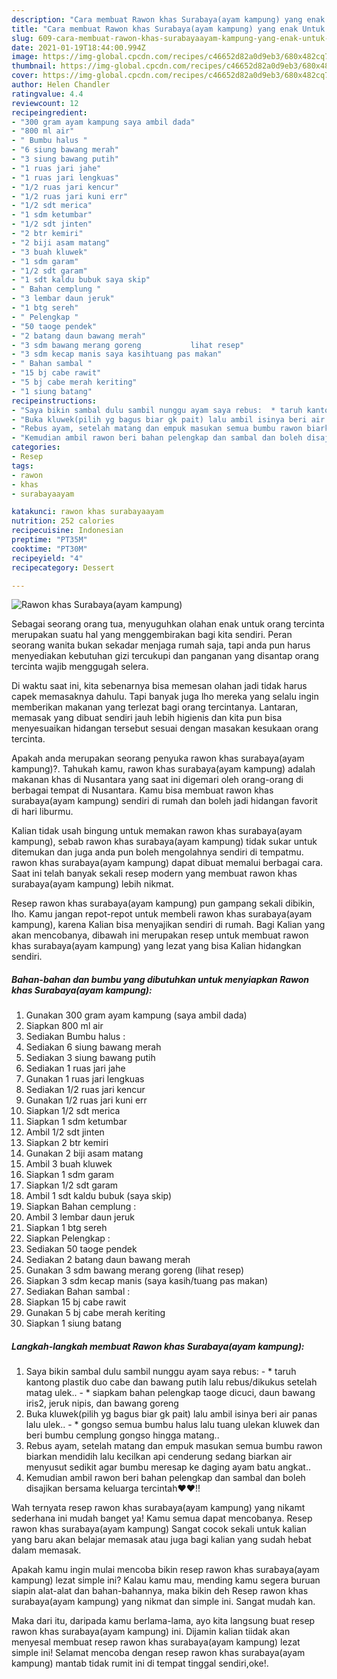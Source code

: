 ```yaml
---
description: "Cara membuat Rawon khas Surabaya(ayam kampung) yang enak Untuk Jualan"
title: "Cara membuat Rawon khas Surabaya(ayam kampung) yang enak Untuk Jualan"
slug: 609-cara-membuat-rawon-khas-surabayaayam-kampung-yang-enak-untuk-jualan
date: 2021-01-19T18:44:00.994Z
image: https://img-global.cpcdn.com/recipes/c46652d82a0d9eb3/680x482cq70/rawon-khas-surabayaayam-kampung-foto-resep-utama.jpg
thumbnail: https://img-global.cpcdn.com/recipes/c46652d82a0d9eb3/680x482cq70/rawon-khas-surabayaayam-kampung-foto-resep-utama.jpg
cover: https://img-global.cpcdn.com/recipes/c46652d82a0d9eb3/680x482cq70/rawon-khas-surabayaayam-kampung-foto-resep-utama.jpg
author: Helen Chandler
ratingvalue: 4.4
reviewcount: 12
recipeingredient:
- "300 gram ayam kampung saya ambil dada"
- "800 ml air"
- " Bumbu halus "
- "6 siung bawang merah"
- "3 siung bawang putih"
- "1 ruas jari jahe"
- "1 ruas jari lengkuas"
- "1/2 ruas jari kencur"
- "1/2 ruas jari kuni err"
- "1/2 sdt merica"
- "1 sdm ketumbar"
- "1/2 sdt jinten"
- "2 btr kemiri"
- "2 biji asam matang"
- "3 buah kluwek"
- "1 sdm garam"
- "1/2 sdt garam"
- "1 sdt kaldu bubuk saya skip"
- " Bahan cemplung "
- "3 lembar daun jeruk"
- "1 btg sereh"
- " Pelengkap "
- "50 taoge pendek"
- "2 batang daun bawang merah"
- "3 sdm bawang merang goreng           lihat resep"
- "3 sdm kecap manis saya kasihtuang pas makan"
- " Bahan sambal "
- "15 bj cabe rawit"
- "5 bj cabe merah keriting"
- "1 siung batang"
recipeinstructions:
- "Saya bikin sambal dulu sambil nunggu ayam saya rebus:  * taruh kantong plastik duo cabe dan bawang putih lalu rebus/dikukus setelah matag ulek.. * siapkam bahan pelengkap taoge dicuci, daun bawang iris2, jeruk nipis, dan bawang goreng"
- "Buka kluwek(pilih yg bagus biar gk pait) lalu ambil isinya beri air panas lalu ulek.. * gongso semua bumbu halus lalu tuang ulekan kluwek dan beri bumbu cemplung gongso hingga matang.."
- "Rebus ayam, setelah matang dan empuk masukan semua bumbu rawon biarkan mendidih lalu kecilkan api cenderung sedang biarkan air menyusut sedikit agar bumbu meresap ke daging ayam batu angkat.."
- "Kemudian ambil rawon beri bahan pelengkap dan sambal dan boleh disajikan bersama keluarga tercintah❤️❤️!!"
categories:
- Resep
tags:
- rawon
- khas
- surabayaayam

katakunci: rawon khas surabayaayam 
nutrition: 252 calories
recipecuisine: Indonesian
preptime: "PT35M"
cooktime: "PT30M"
recipeyield: "4"
recipecategory: Dessert

---
```



![Rawon khas Surabaya(ayam kampung)](https://img-global.cpcdn.com/recipes/c46652d82a0d9eb3/680x482cq70/rawon-khas-surabayaayam-kampung-foto-resep-utama.jpg)

Sebagai seorang orang tua, menyuguhkan olahan enak untuk orang tercinta merupakan suatu hal yang menggembirakan bagi kita sendiri. Peran seorang  wanita bukan sekadar menjaga rumah saja, tapi anda pun harus menyediakan kebutuhan gizi tercukupi dan panganan yang disantap orang tercinta wajib menggugah selera.

Di waktu  saat ini, kita sebenarnya bisa memesan olahan jadi tidak harus capek memasaknya dahulu. Tapi banyak juga lho mereka yang selalu ingin memberikan makanan yang terlezat bagi orang tercintanya. Lantaran, memasak yang dibuat sendiri jauh lebih higienis dan kita pun bisa menyesuaikan hidangan tersebut sesuai dengan masakan kesukaan orang tercinta. 



Apakah anda merupakan seorang penyuka rawon khas surabaya(ayam kampung)?. Tahukah kamu, rawon khas surabaya(ayam kampung) adalah makanan khas di Nusantara yang saat ini digemari oleh orang-orang di berbagai tempat di Nusantara. Kamu bisa membuat rawon khas surabaya(ayam kampung) sendiri di rumah dan boleh jadi hidangan favorit di hari liburmu.

Kalian tidak usah bingung untuk memakan rawon khas surabaya(ayam kampung), sebab rawon khas surabaya(ayam kampung) tidak sukar untuk ditemukan dan juga anda pun boleh mengolahnya sendiri di tempatmu. rawon khas surabaya(ayam kampung) dapat dibuat memalui berbagai cara. Saat ini telah banyak sekali resep modern yang membuat rawon khas surabaya(ayam kampung) lebih nikmat.

Resep rawon khas surabaya(ayam kampung) pun gampang sekali dibikin, lho. Kamu jangan repot-repot untuk membeli rawon khas surabaya(ayam kampung), karena Kalian bisa menyajikan sendiri di rumah. Bagi Kalian yang akan mencobanya, dibawah ini merupakan resep untuk membuat rawon khas surabaya(ayam kampung) yang lezat yang bisa Kalian hidangkan sendiri.

<!--inarticleads1-->

##### Bahan-bahan dan bumbu yang dibutuhkan untuk menyiapkan Rawon khas Surabaya(ayam kampung):

1. Gunakan 300 gram ayam kampung (saya ambil dada)
1. Siapkan 800 ml air
1. Sediakan  Bumbu halus :
1. Sediakan 6 siung bawang merah
1. Sediakan 3 siung bawang putih
1. Sediakan 1 ruas jari jahe
1. Gunakan 1 ruas jari lengkuas
1. Sediakan 1/2 ruas jari kencur
1. Gunakan 1/2 ruas jari kuni err
1. Siapkan 1/2 sdt merica
1. Siapkan 1 sdm ketumbar
1. Ambil 1/2 sdt jinten
1. Siapkan 2 btr kemiri
1. Gunakan 2 biji asam matang
1. Ambil 3 buah kluwek
1. Siapkan 1 sdm garam
1. Siapkan 1/2 sdt garam
1. Ambil 1 sdt kaldu bubuk (saya skip)
1. Siapkan  Bahan cemplung :
1. Ambil 3 lembar daun jeruk
1. Siapkan 1 btg sereh
1. Siapkan  Pelengkap :
1. Sediakan 50 taoge pendek
1. Sediakan 2 batang daun bawang merah
1. Gunakan 3 sdm bawang merang goreng           (lihat resep)
1. Siapkan 3 sdm kecap manis (saya kasih/tuang pas makan)
1. Sediakan  Bahan sambal :
1. Siapkan 15 bj cabe rawit
1. Gunakan 5 bj cabe merah keriting
1. Siapkan 1 siung batang




<!--inarticleads2-->

##### Langkah-langkah membuat Rawon khas Surabaya(ayam kampung):

1. Saya bikin sambal dulu sambil nunggu ayam saya rebus:  - * taruh kantong plastik duo cabe dan bawang putih lalu rebus/dikukus setelah matag ulek.. - * siapkam bahan pelengkap taoge dicuci, daun bawang iris2, jeruk nipis, dan bawang goreng
1. Buka kluwek(pilih yg bagus biar gk pait) lalu ambil isinya beri air panas lalu ulek.. - * gongso semua bumbu halus lalu tuang ulekan kluwek dan beri bumbu cemplung gongso hingga matang..
1. Rebus ayam, setelah matang dan empuk masukan semua bumbu rawon biarkan mendidih lalu kecilkan api cenderung sedang biarkan air menyusut sedikit agar bumbu meresap ke daging ayam batu angkat..
1. Kemudian ambil rawon beri bahan pelengkap dan sambal dan boleh disajikan bersama keluarga tercintah❤️❤️!!




Wah ternyata resep rawon khas surabaya(ayam kampung) yang nikamt sederhana ini mudah banget ya! Kamu semua dapat mencobanya. Resep rawon khas surabaya(ayam kampung) Sangat cocok sekali untuk kalian yang baru akan belajar memasak atau juga bagi kalian yang sudah hebat dalam memasak.

Apakah kamu ingin mulai mencoba bikin resep rawon khas surabaya(ayam kampung) lezat simple ini? Kalau kamu mau, mending kamu segera buruan siapin alat-alat dan bahan-bahannya, maka bikin deh Resep rawon khas surabaya(ayam kampung) yang nikmat dan simple ini. Sangat mudah kan. 

Maka dari itu, daripada kamu berlama-lama, ayo kita langsung buat resep rawon khas surabaya(ayam kampung) ini. Dijamin kalian tiidak akan menyesal membuat resep rawon khas surabaya(ayam kampung) lezat simple ini! Selamat mencoba dengan resep rawon khas surabaya(ayam kampung) mantab tidak rumit ini di tempat tinggal sendiri,oke!.

